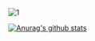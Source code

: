 

![1](https://user-images.githubusercontent.com/68409293/89876449-a3394300-dbf9-11ea-8f1e-bdbe1892b58a.png)








[![Anurag's github stats](https://github-readme-stats.vercel.app/api?username=wonhoelee&theme=radical)](https://github.com/anuraghazra/github-readme-stats)

